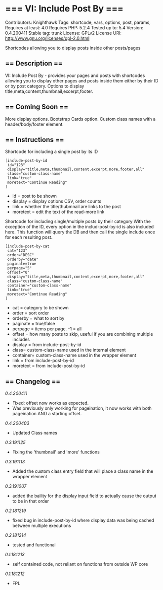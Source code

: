 # === VI: Include Post By ===
Contributors: Knighthawk
Tags: shortcode, vars, options, post, params, 
Requires at least: 4.0
Requires PHP: 5.2.4
Tested up to: 5.4
Version: 0.4.200411
Stable tag: trunk
License: GPLv2
License URI: http://www.gnu.org/licenses/gpl-2.0.html

Shortcodes allowing you to display posts inside other posts/pages

## == Description ==

VI: Include Post By - provides your pages and posts with shortcodes allowing you to display other pages and posts inside them either by their ID or by post category. Options to display title,meta,content,thumbnail,excerpt,footer.

## == Coming Soon ==

More display options. Bootstrap Cards option. Custom class names with a header/body/footer element.


## == Instructions ==
Shortcode for including a single post by its ID

    [include-post-by-id
     id="123"
     display="title,meta,thumbnail,content,excerpt,more,footer,all"
     class="custom-class-name"
     link="true"
     moretext="Continue Reading"
    ]

* id = post to be shown
* display = display options CSV, order counts
* link = whether the title/thubmnail are links to the post
* moretext = edit the text of the read-more link


Shortcode for including single/multiple posts by their category
With the exception of the ID, every option in the includ-post-by-id is also included here. This function will query the DB and then call the single include once for each resulting post.

    [include-post-by-cat
     cat="123"
     order="DESC"
     orderby="date"
     paginate=true
     perpage="5"
     offset="0"
     display="title,meta,thumbnail,content,excerpt,more,footer,all"
     class="custom-class-name"
     container="custom-class-name"
     link="true"
     moretext="Continue Reading"
    ]

* cat = category to be shown
* order = sort order
* orderby = what to sort by
* paginate = true/false
* perpage = items per page. -1 = all
* offset = how many posts to skip, useful if you are combining multiple includes
* display = from include-post-by-id
* class= custom-class-name used in the internal element
* container= custom-class-name used in the wrapper element
* link = from include-post-by-id
* moretext = from include-post-by-id


## == Changelog ==

*0.4.200411*
* Fixed: offset now works as expected. 
* Was previously only working for pageination, it now works with both pageination AND a starting offset.


*0.4.200403*
* Updated Class names

*0.3.191125*
* Fixing the 'thumbnail' and 'more' functions

*0.3.191113*
* Added the custom class entry field that will place a class name in the wrapper element

*0.3.191007*
* added the baility for the display input field to actually cause the output to be in that order

*0.2.181219*
* fixed bug in include-post-by-id where display data was being cached between multiple executions

*0.2.181214*
* tested and functional

*0.1.181213*
* self contained code, not reliant on functions from outside WP core

*0.1.181212*
* FPL
